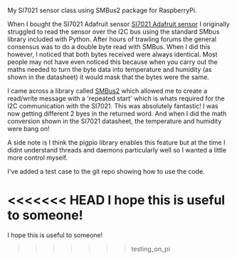 My SI7021 sensor class using SMBus2 package for RaspberryPi.

When I bought the SI7021 Adafruit sensor [SI7021 Adafruit sensor](https://www.adafruit.com/product/3251)
I originally struggled to read the sensor over the I2C bus using the standard SMbus library included with Python.
After hours of trawling forums the general consensus was to do a double byte read with SMBus. When I did this however,
I noticed that both bytes received were always identical. Most people may not have even noticed this because when
you carry out the maths needed to turn the byte data into temperature and humidity (as shown in the datasheet) it would 
mask that the bytes were the same.

I came across a library called [SMBus2](https://github.com/kplindegaard/smbus2) which allowed me to create a read/write
message with a 'repeated start' which is whats required for the I2C communication with the SI7021. This was absolutely
fantastic! I was now getting different 2 byes in the returned word. And when I did the math conversion shown in the SI7021 
datasheet, the temperature and humidity were bang on!

A side note is I think the pigpio library enables this feature but at the time I didnt understand threads and daemons 
particularly well so I wanted a little more control myself.

I've added a test case to the git repo showing how to use the code.

<<<<<<< HEAD
I hope this is useful to someone!
=======
I hope this is useful to someone!
>>>>>>> testing_on_pi
